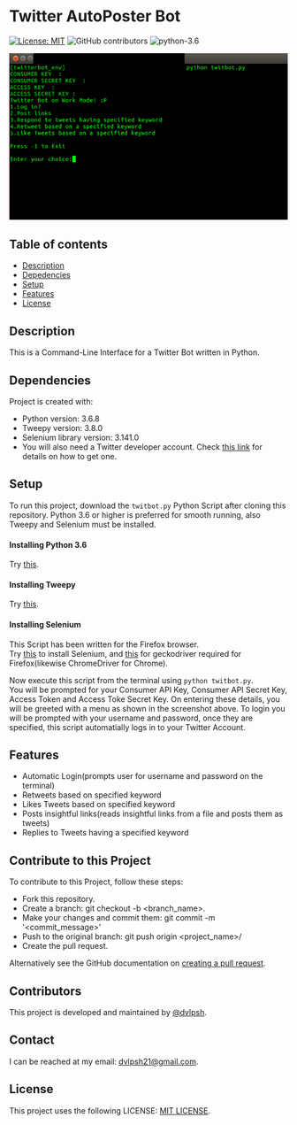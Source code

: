 
# Twitter AutoPoster Bot
[![License: MIT](https://img.shields.io/badge/License-MIT-yellow.svg)](https://opensource.org/licenses/MIT)
![GitHub contributors](https://img.shields.io/github/contributors/dvlpsh/Twitter-AutoPoster-Bot)
![python-3.6](https://img.shields.io/badge/python-3.6-blue)

![Screenshot](twitbot.png)
 
## Table of contents
* [Description](#description)
* [Depedencies](#depedencies)
* [Setup](#setup)
* [Features](#features)
* [License](#license)

## Description
This is a Command-Line Interface for a Twitter Bot written in Python.
	
## Dependencies
Project is created with:
* Python version: 3.6.8
* Tweepy version: 3.8.0
* Selenium library version: 3.141.0
* You will also need a Twitter developer account. Check [this link](https://iag.me/socialmedia/how-to-create-a-twitter-app-in-8-easy-steps/) for details on how to get one.
	
## Setup
To run this project, download the `twitbot.py` Python Script after cloning this repository.
Python 3.6 or higher is preferred for smooth running, also Tweepy and Selenium must be installed.

#### Installing Python 3.6 
Try [this](https://askubuntu.com/questions/865554/how-do-i-install-python-3-6-using-apt-get).

#### Installing Tweepy
Try [this](https://stackoverflow.com/questions/31325305/install-tweepy-on-ubuntu).

#### Installing Selenium
This Script has been written for the Firefox browser.  
Try [this](https://askubuntu.com/questions/937770/how-to-install-and-set-up-selenium-webdriver-on-ubuntu-16-04) to install Selenium, and [this](https://askubuntu.com/questions/851401/where-to-find-geckodriver-needed-by-selenium-python-package) for geckodriver required for Firefox(likewise ChromeDriver for Chrome).

Now execute this script from the terminal using `python twitbot.py`.  
You will be prompted for your Consumer API Key, Consumer API Secret Key, Access Token and Access Toke Secret Key. On entering these details, you will be greeted with a menu as shown in the screenshot above. To login you will be prompted with your username and password, once they are specified, this script automatially logs in to your Twitter Account.

## Features
* Automatic Login(prompts user for username and password on the terminal)
* Retweets based on specified keyword
* Likes Tweets based on specified keyword
* Posts insightful links(reads insightful links from a file and posts them as tweets)
* Replies to Tweets having a specified keyword

## Contribute to this Project
To contribute to this Project, follow these steps:
- Fork this repository.
- Create a branch: git checkout -b <branch_name>.
- Make your changes and commit them: git commit -m '<commit_message>'
- Push to the original branch: git push origin <project_name>/<location>
- Create the pull request.

Alternatively see the GitHub documentation on [creating a pull request](https://help.github.com/en/github/collaborating-with-issues-and-pull-requests/creating-a-pull-request).


## Contributors
This project is developed and maintained by [@dvlpsh](https://github.com/dvlpsh).

## Contact
I can be reached at my email: [dvlpsh21@gmail.com](mailto:dvlpsh21@gmail.com).

## License
This project uses the following LICENSE: [MIT LICENSE](LICENSE).

